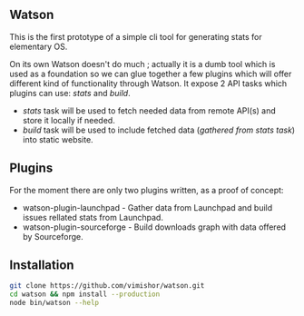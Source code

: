 ## Watson

This is the first prototype of a simple cli tool for generating stats for elementary OS.

On its own Watson doesn't do much ; actually it is a dumb tool which is used as a foundation so we can glue together a few plugins which will offer different kind of functionality through Watson. It expose 2 API tasks which plugins can use: *stats* and *build*.

- *stats* task will be used to fetch needed data from remote API(s) and store it locally if needed.
- *build* task will be used to include fetched data (*gathered from stats task*) into static website.

## Plugins

For the moment there are only two plugins written, as a proof of concept:

- watson-plugin-launchpad - Gather data from Launchpad and build issues rellated stats from Launchpad.
- watson-plugin-sourceforge - Build downloads graph with data offered by Sourceforge.


## Installation

```bash
git clone https://github.com/vimishor/watson.git
cd watson && npm install --production
node bin/watson --help
```
